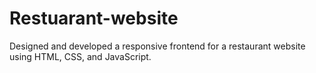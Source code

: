 # Restuarant-website
Designed and developed a responsive frontend for a restaurant website using HTML, CSS, and JavaScript.
